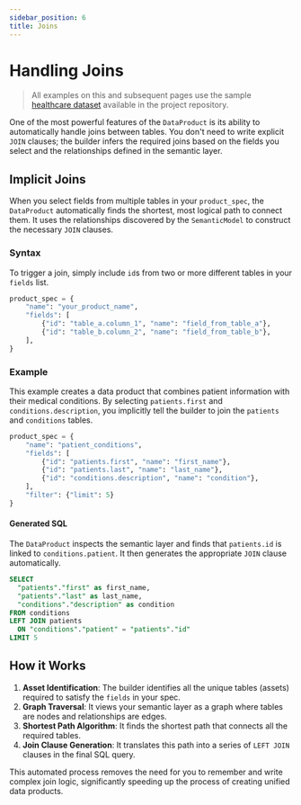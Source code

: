 ```yaml
---
sidebar_position: 6
title: Joins
---
```


# Handling Joins

> All examples on this and subsequent pages use the sample [healthcare dataset](https://github.com/Intugle/data-tools/tree/main/sample_data/healthcare) available in the project repository.

One of the most powerful features of the `DataProduct` is its ability to automatically handle joins between tables. You don't need to write explicit `JOIN` clauses; the builder infers the required joins based on the fields you select and the relationships defined in the semantic layer.

## Implicit Joins

When you select fields from multiple tables in your `product_spec`, the `DataProduct` automatically finds the shortest, most logical path to connect them. It uses the relationships discovered by the `SemanticModel` to construct the necessary `JOIN` clauses.

### Syntax

To trigger a join, simply include `id`s from two or more different tables in your `fields` list.

```python
product_spec = {
    "name": "your_product_name",
    "fields": [
        {"id": "table_a.column_1", "name": "field_from_table_a"},
        {"id": "table_b.column_2", "name": "field_from_table_b"},
    ],
}
```

### Example

This example creates a data product that combines patient information with their medical conditions. By selecting `patients.first` and `conditions.description`, you implicitly tell the builder to join the `patients` and `conditions` tables.

```python
product_spec = {
    "name": "patient_conditions",
    "fields": [
        {"id": "patients.first", "name": "first_name"},
        {"id": "patients.last", "name": "last_name"},
        {"id": "conditions.description", "name": "condition"},
    ],
    "filter": {"limit": 5}
}
```

#### Generated SQL

The `DataProduct` inspects the semantic layer and finds that `patients.id` is linked to `conditions.patient`. It then generates the appropriate `JOIN` clause automatically.

```sql
SELECT
  "patients"."first" as first_name,
  "patients"."last" as last_name,
  "conditions"."description" as condition
FROM conditions
LEFT JOIN patients
  ON "conditions"."patient" = "patients"."id"
LIMIT 5
```

## How it Works

1.  **Asset Identification**: The builder identifies all the unique tables (assets) required to satisfy the `fields` in your spec.
2.  **Graph Traversal**: It views your semantic layer as a graph where tables are nodes and relationships are edges.
3.  **Shortest Path Algorithm**: It finds the shortest path that connects all the required tables.
4.  **Join Clause Generation**: It translates this path into a series of `LEFT JOIN` clauses in the final SQL query.

This automated process removes the need for you to remember and write complex join logic, significantly speeding up the process of creating unified data products.
